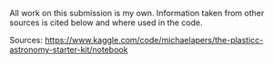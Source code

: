 All work on this submission is my own. Information taken from other sources is cited below and where used in the code.

Sources:
https://www.kaggle.com/code/michaelapers/the-plasticc-astronomy-starter-kit/notebook
